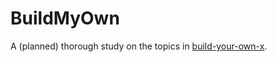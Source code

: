 # BuildMyOwn
A (planned) thorough study on the topics in [build-your-own-x](https://github.com/danistefanovic/build-your-own-x).
